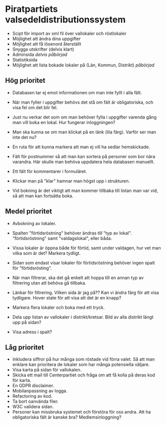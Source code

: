 # Piratpartiets valsedeldistributionssystem

- Scipt för import av xml fil över vallokaler och röstlokaler
- Möjlighet att ändra dina uppgifter
- Möjlighet att få lösenord återställt
- Snygga utskrifter (delvis klart)
- Adminsida *delvis påbörjad*
- Statistiksida
- Möjlighet att lista bokade lokaler på (Län, Kommun, Distrikt) *påbörjad*

## Hög prioritet

* Databasen tar ej emot informationen om man inte fyllt i alla fält.
* När man fyller i uppgifter behövs det stå om fält är obligatoriska, och visa fel om det blir fel.
* Just nu verkar det som om man behöver fylla i uppgifter varenda gång man vill boka en lokal. Hur fungerar inloggningen?

* Man ska kunna se om man klickat på en länk (lila färg). Varför ser man inte det nu?

* En ruta för att kunna markera att man ej vill ha sedlar hemskickade.
* Fält för postnummer så att man kan sortera på personer som bor nära varandra. Här skulle man behöva uppdatera hela databasen manuellt.
* Ett fält för kommentarer i formuläret.

* Klickar man på "klar" hamnar man högst upp i strukturen.
* Vid bokning är det viktigt att man kommer tillbaka till listan man var vid, så att man kan fortsätta boka.


## Medel prioritet

* Avbokning av lokaler.

* Spalten "förtidsröstning" behöver ändras till "typ av lokal". "förtidsröstning" samt "valdagslokal", eller båda.
* Vissa lokaler är öppna både för förtid, samt under valdagen, hur vet man vilka som är det? Markera tydligt.

* Sidan som endast visar lokaler för förtidsröstning behöver ingen spalt för "förtidsrösting".

* När man filtrerar, ska det gå enkelt att hoppa till en annan typ av filtrering utan att behöva gå tillbaka.
* Länkar för filtrering. Vilken sida är jag på?? Kan vi ändra färg för att visa tydligare. Hover state för att visa att det är en knapp?

* Markera flera lokaler och boka med ett tryck.

* Dela upp listan av vallokaler i distrikt/kretsar. Bild av alla distrikt längt upp på sidan?
* Visa adress i spalt?

## Låg prioritet

* Inkludera siffror på hur många som röstade vid förra valet. Så att man enklare kan prioritera de lokaler som har många potensiella väljare.
* Visa karta på sidan för vallokalen.
* Skicka ett mail till Centerpartiet och fråga om att få kolla på deras kod för karta.
* En GDPR disclaimer.
* Mobilanpassning av logga.
* Refactoring av kod.
* Ta bort oanvända filer.
* W3C validera sidan.
* Personer kan missbruka systemet och förstöra för oss andra. Att ha obligatoriska fält är kanske bra? Medlemsinloggning?
